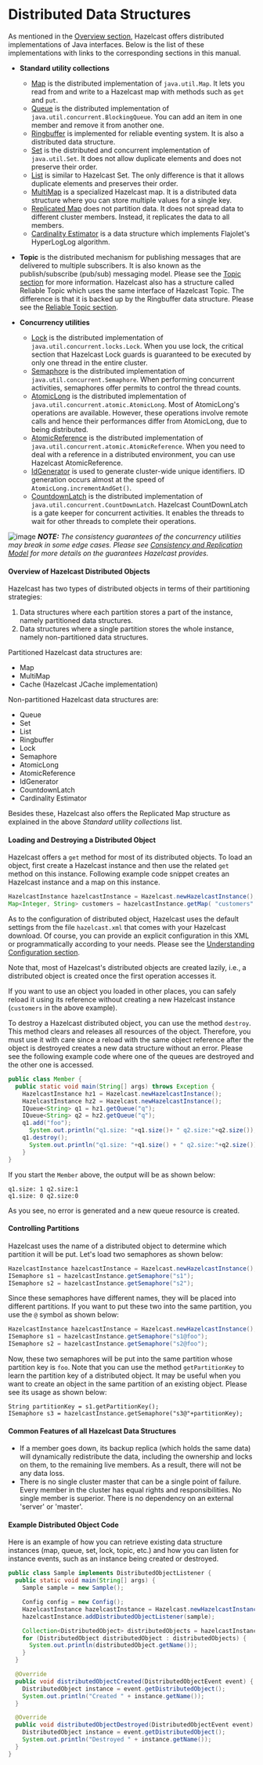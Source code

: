

# Distributed Data Structures

As mentioned in the [Overview section](#hazelcast-overview), Hazelcast offers distributed implementations of Java interfaces. Below is the list of these implementations with links to the corresponding sections in this manual.

- **Standard utility collections**

	- [Map](#map) is the distributed implementation of `java.util.Map`. It lets you read from and write to a Hazelcast map with methods such as `get` and `put`.
	- [Queue](#queue) is the distributed implementation of `java.util.concurrent.BlockingQueue`. You can add an item in one member and remove it from another one.
	- [Ringbuffer](#ringbuffer) is implemented for reliable eventing system. It is also a distributed data structure.
	- [Set](#set) is the distributed and concurrent implementation of `java.util.Set`. It does not allow duplicate elements and does not preserve their order.
	- [List](#list) is similar to Hazelcast Set. The only difference is that it allows duplicate elements and preserves their order.
	- [MultiMap](#multimap) is a specialized Hazelcast map. It is a distributed data structure where you can store multiple values for a single key.
	- [Replicated Map](#replicated-map) does not partition data. It does not spread data to different cluster members. Instead, it replicates the data to all members.
	- [Cardinality Estimator](#cardinality-estimator-service) is a data structure which implements Flajolet's HyperLogLog algorithm.

- **Topic** is the distributed mechanism for publishing messages that are delivered to multiple subscribers. It is also known as the publish/subscribe (pub/sub) messaging model. Please see the [Topic section](#topic) for more information. Hazelcast also has a structure called Reliable Topic which uses the same interface of Hazelcast Topic. The difference is that it is backed up by the Ringbuffer data structure. Please see the [Reliable Topic section](#reliable-topic).

- **Concurrency utilities**

	- [Lock](#lock) is the distributed implementation of `java.util.concurrent.locks.Lock`. When you use lock, the critical section that Hazelcast Lock guards is guaranteed to be executed by only one thread in the entire cluster.
	- [Semaphore](#isemaphore) is the distributed implementation of `java.util.concurrent.Semaphore`. When performing concurrent activities, semaphores offer permits to control the thread counts.
	- [AtomicLong](#iatomiclong) is the distributed implementation of `java.util.concurrent.atomic.AtomicLong`. Most of AtomicLong's operations are available. However, these operations involve remote calls and hence their performances differ from AtomicLong, due to being distributed.
	- [AtomicReference](#iatomicreference) is the distributed implementation of `java.util.concurrent.atomic.AtomicReference`. When you need to deal with a reference in a distributed environment, you can use Hazelcast AtomicReference. 
	- [IdGenerator](#idgenerator) is used to generate cluster-wide unique identifiers. ID generation occurs almost at the speed of `AtomicLong.incrementAndGet()`.
	- [CountdownLatch](#icountdownlatch) is the distributed implementation of `java.util.concurrent.CountDownLatch`. Hazelcast CountDownLatch is a gate keeper for concurrent activities. It enables the threads to wait for other threads to complete their operations.
	
![image](images/NoteSmall.jpg) ***NOTE:*** *The consistency guarantees of the concurrency utilities may break in some edge cases. Please see [Consistency and Replication Model](#consistency-and-replication-model) for more details on the guarantees Hazelcast provides.*




#### Overview of Hazelcast Distributed Objects

Hazelcast has two types of distributed objects in terms of their partitioning strategies:

1. Data structures where each partition stores a part of the instance, namely partitioned data structures.
2. Data structures where a single partition stores the whole instance, namely non-partitioned data structures.

Partitioned Hazelcast data structures are: 

- Map
- MultiMap
- Cache (Hazelcast JCache implementation)

Non-partitioned Hazelcast data structures are:

- Queue
- Set
- List
- Ringbuffer
- Lock
- Semaphore
- AtomicLong
- AtomicReference
- IdGenerator
- CountdownLatch
- Cardinality Estimator

Besides these, Hazelcast also offers the Replicated Map structure as explained in the above *Standard utility collections* list. 

#### Loading and Destroying a Distributed Object

Hazelcast offers a `get` method for most of its distributed objects. To load an object, first create a Hazelcast instance and then use the related `get` method on this instance. Following example code snippet creates an Hazelcast instance and a map on this instance.

```java
HazelcastInstance hazelcastInstance = Hazelcast.newHazelcastInstance();
Map<Integer, String> customers = hazelcastInstance.getMap( "customers" );
```

As to the configuration of distributed object, Hazelcast uses the default settings from the file `hazelcast.xml` that comes with your Hazelcast download. Of course, you can provide an explicit configuration in this XML or programmatically according to your needs. Please see the [Understanding Configuration section](#understanding-configuration).

Note that, most of Hazelcast's distributed objects are created lazily, i.e., a distributed object is created once the first operation accesses it.

If you want to use an object you loaded in other places, you can safely reload it using its reference without creating a new Hazelcast instance (`customers` in the above example).

To destroy a Hazelcast distributed object, you can use the method `destroy`. This method clears and releases all resources of the object. Therefore, you must use it with care since a reload with the same object reference after the object is destroyed creates a new data structure without an error. Please see the following example code where one of the queues are destroyed and the other one is accessed.

```java
public class Member {
  public static void main(String[] args) throws Exception {
    HazelcastInstance hz1 = Hazelcast.newHazelcastInstance();
    HazelcastInstance hz2 = Hazelcast.newHazelcastInstance();
    IQueue<String> q1 = hz1.getQueue("q");
    IQueue<String> q2 = hz2.getQueue("q");
    q1.add("foo");
      System.out.println("q1.size: "+q1.size()+ " q2.size:"+q2.size());
    q1.destroy();
      System.out.println("q1.size: "+q1.size() + " q2.size:"+q2.size());
    }
}
```

If you start the `Member` above, the output will be as shown below:

```
q1.size: 1 q2.size:1
q1.size: 0 q2.size:0
```

As you see, no error is generated and a new queue resource is created.

#### Controlling Partitions

Hazelcast uses the name of a distributed object to determine which partition it will be put. Let's load two semaphores as shown below:

```java
HazelcastInstance hazelcastInstance = Hazelcast.newHazelcastInstance();
ISemaphore s1 = hazelcastInstance.getSemaphore("s1");
ISemaphore s2 = hazelcastInstance.getSemaphore("s2");
```

Since these semaphores have different names, they will be placed into different partitions. If you want to put these two into the same partition, you use the `@` symbol as shown below:

```java
HazelcastInstance hazelcastInstance = Hazelcast.newHazelcastInstance();
ISemaphore s1 = hazelcastInstance.getSemaphore("s1@foo");
ISemaphore s2 = hazelcastInstance.getSemaphore("s2@foo");
```

Now, these two semaphores will be put into the same partition whose partition key is `foo`. Note that you can use the method `getPartitionKey` to learn the partition key of a distributed object. It may be useful when you want to create an object in the same partition of an existing object. Please see its usage as shown below:

```
String partitionKey = s1.getPartitionKey();
ISemaphore s3 = hazelcastInstance.getSemaphore("s3@"+partitionKey);
```

#### Common Features of all Hazelcast Data Structures


- If a member goes down, its backup replica (which holds the same data) will dynamically redistribute the data, including the ownership and locks on them, to the remaining live members. As a result, there will not be any data loss.
- There is no single cluster master that can be a single point of failure. Every member in the cluster has equal rights and responsibilities. No single member is superior. There is no dependency on an external 'server' or 'master'.

#### Example Distributed Object Code

Here is an example of how you can retrieve existing data structure instances (map, queue, set, lock, topic, etc.) and how you can listen for instance events, such as an instance being created or destroyed.

```java
public class Sample implements DistributedObjectListener {
  public static void main(String[] args) {
    Sample sample = new Sample();

    Config config = new Config();
    HazelcastInstance hazelcastInstance = Hazelcast.newHazelcastInstance(config);
    hazelcastInstance.addDistributedObjectListener(sample);

    Collection<DistributedObject> distributedObjects = hazelcastInstance.getDistributedObjects();
    for (DistributedObject distributedObject : distributedObjects) {
      System.out.println(distributedObject.getName());
    }
  }

  @Override
  public void distributedObjectCreated(DistributedObjectEvent event) {
    DistributedObject instance = event.getDistributedObject();
    System.out.println("Created " + instance.getName());
  }

  @Override
  public void distributedObjectDestroyed(DistributedObjectEvent event) {
    DistributedObject instance = event.getDistributedObject();
    System.out.println("Destroyed " + instance.getName());
  }
}
```


